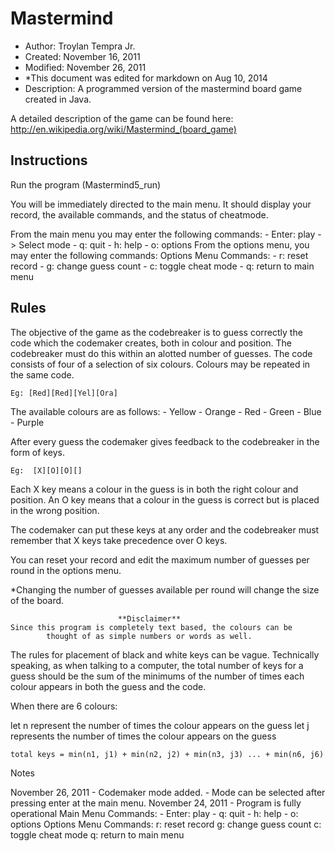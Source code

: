 Mastermind
=========
  - Author: Troylan Tempra Jr.
  - Created: November 16, 2011
  - Modified: November 26, 2011
  - *This document was edited for markdown on Aug 10, 2014
  - Description: A programmed version of the mastermind board game created in Java.


A detailed description of the game can be found here:
http://en.wikipedia.org/wiki/Mastermind_(board_game)

Instructions
-----

Run the program (Mastermind5_run)

You will be immediately directed to the main menu. It should display your 
record, the available commands, and the status of cheatmode.

From the main menu you may enter the following commands:
		- Enter: play -> Select mode
		- q: quit
		- h: help
		- o: options
From the options menu, you may enter the following commands:
	Options Menu Commands:
		- r: reset record
		- g: change guess count
		- c: toggle cheat mode
		- q: return to main menu

Rules
----
The objective of the game as the codebreaker is to guess correctly the code 
	which the codemaker creates, both in colour and position.
	The codebreaker must do this within an alotted number of guesses.
	The code consists of four of a selection of six colours. 
	Colours may be repeated in the same code.
	
	Eg: [Red][Red][Yel][Ora]
	
The available colours are as follows: 
	- Yellow
    - Orange 
    - Red
    - Green 
    - Blue 
    - Purple
	
After every guess the codemaker gives feedback to the codebreaker in the 
	form of keys.
	
	Eg:  [X][O][O][] 
	
Each X key means a colour in the guess is in both the right colour 
	and position. An O key means that a colour in the guess is correct but 
	is placed in the wrong position.
	
The codemaker can put these keys at any order and the codebreaker must 
	remember that X keys take precedence over O keys.
	
You can reset your record and edit the maximum number of 
	guesses per round in the options menu.
	
*Changing the number of guesses available per round will change the 
	size of the board.
	
							**Disclaimer**
	Since this program is completely text based, the colours can be 
			thought of as simple numbers or words as well.

The rules for placement of black and white keys can be vague. Technically
speaking, as when talking to a computer, the total number of keys for a guess
should be the sum of the minimums of the number of times each colour appears 
in both the guess and the code.

When there are 6 colours:

let n represent the number of times the colour appears on the guess
let j represents the number of times the colour appears on the guess

	total keys = min(n1, j1) + min(n2, j2) + min(n3, j3) ... + min(n6, j6)

Notes

November 26, 2011
	- Codemaker mode added.
	- Mode can be selected after pressing enter at the main menu.
November 24, 2011
	- Program is fully operational
	Main Menu Commands:
		- Enter: play
		- q: quit
		- h: help
		- o: options
	Options Menu Commands:
		r: reset record
		g: change guess count
		c: toggle cheat mode
		q: return to main menu